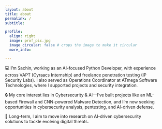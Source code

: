 ```yaml
---
layout: about
title: about
permalink: /
subtitle: 

profile:
  align: right
  image: prof_pic.jpg
  image_circular: false # crops the image to make it circular
  more_info: 

---
```


💻 I’m Sachin, working as an AI-focused Python Developer, with experience across VAPT (Cyraacs Internship) and freelance penetration testing (IP Security Labs). I also served as Operations Coordinator at ATmega Software Technologies, where I supported projects and security integration.

🔒 My core interest lies in Cybersecurity & AI—I’ve built projects like an ML-based Firewall and CNN-powered Malware Detection, and I’m now seeking opportunities in cybersecurity analysis, pentesting, and AI-driven defense.

📌 Long-term, I aim to move into research on AI-driven cybersecurity solutions to tackle evolving digital threats.
